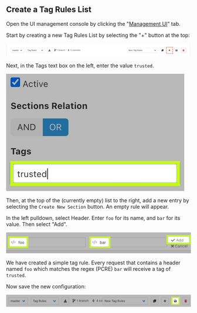 ## Create a Tag Rules List

Open the UI management console by clicking the "[Management UI](https://[[HOST_SUBDOMAIN]]-30080-[[KATACODA_HOST]].environments.katacoda.com)" tab.

Start by creating a new Tag Rules List by selecting the "+" button at the top:

![New Tag Rule](./assets/tag-rules-add.png)

Next, in the Tags text box on the left, enter the value `trusted`.

![New Tag: Trusted](./assets/new-tag-trusted.jpg)

Then, at the top of the (currently empty) list to the right, add a new entry by selecting the `Create New Section` button. An empty rule will appear.

In the left pulldown, select Header. Enter `foo` for its name, and `bar` for its value. Then select "Add".

![New Tag: Add](./assets/foo-bar-add.jpg)

We have created a simple tag rule. Every request that contains a header named `foo` which matches the regex (PCRE) `bar` will receive a tag of `trusted`. 

Now save the new configuration:

![New Tag: Save](./assets/save-tag-rule.jpg)